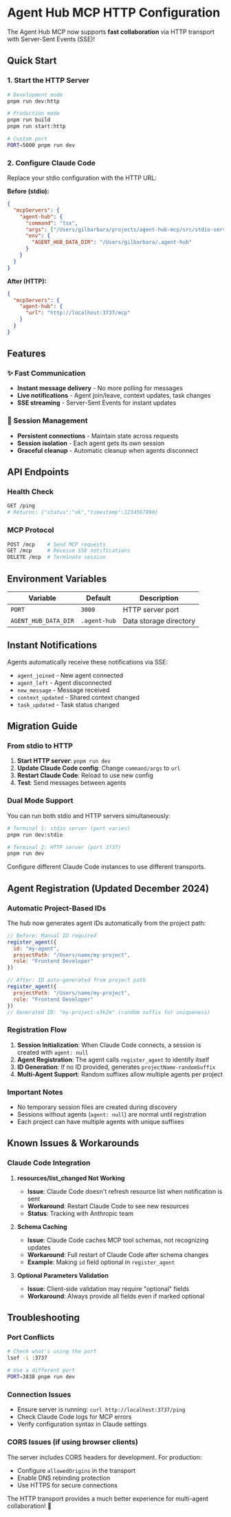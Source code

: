 # Agent Hub MCP HTTP Configuration

The Agent Hub MCP now supports **fast collaboration** via HTTP transport with Server-Sent Events (SSE)!

## Quick Start

### 1. Start the HTTP Server
```bash
# Development mode
pnpm run dev:http

# Production mode  
pnpm run build
pnpm run start:http

# Custom port
PORT=5000 pnpm run dev
```

### 2. Configure Claude Code

Replace your stdio configuration with the HTTP URL:

**Before (stdio):**
```json
{
  "mcpServers": {
    "agent-hub": {
      "command": "tsx",
      "args": ["/Users/gilbarbara/projects/agent-hub-mcp/src/stdio-server.ts"],
      "env": {
        "AGENT_HUB_DATA_DIR": "/Users/gilbarbara/.agent-hub"
      }
    }
  }
}
```

**After (HTTP):**
```json
{
  "mcpServers": {
    "agent-hub": {
      "url": "http://localhost:3737/mcp"
    }
  }
}
```

## Features

### ✨ Fast Communication
- **Instant message delivery** - No more polling for messages
- **Live notifications** - Agent join/leave, context updates, task changes  
- **SSE streaming** - Server-Sent Events for instant updates

### 🔄 Session Management
- **Persistent connections** - Maintain state across requests
- **Session isolation** - Each agent gets its own session
- **Graceful cleanup** - Automatic cleanup when agents disconnect

## API Endpoints

### Health Check
```bash
GET /ping
# Returns: {"status":"ok","timestamp":1234567890}
```

### MCP Protocol
```bash
POST /mcp    # Send MCP requests
GET /mcp     # Receive SSE notifications  
DELETE /mcp  # Terminate session
```

## Environment Variables

| Variable | Default | Description |
|----------|---------|-------------|
| `PORT` | `3000` | HTTP server port |
| `AGENT_HUB_DATA_DIR` | `.agent-hub` | Data storage directory |

## Instant Notifications

Agents automatically receive these notifications via SSE:

- `agent_joined` - New agent connected
- `agent_left` - Agent disconnected  
- `new_message` - Message received
- `context_updated` - Shared context changed
- `task_updated` - Task status changed

## Migration Guide

### From stdio to HTTP

1. **Start HTTP server**: `pnpm run dev`
2. **Update Claude Code config**: Change `command/args` to `url`
3. **Restart Claude Code**: Reload to use new config
4. **Test**: Send messages between agents

### Dual Mode Support

You can run both stdio and HTTP servers simultaneously:

```bash
# Terminal 1: stdio server (port varies)
pnpm run dev:stdio

# Terminal 2: HTTP server (port 3737)  
pnpm run dev
```

Configure different Claude Code instances to use different transports.

## Agent Registration (Updated December 2024)

### Automatic Project-Based IDs

The hub now generates agent IDs automatically from the project path:

```javascript
// Before: Manual ID required
register_agent({
  id: "my-agent",
  projectPath: "/Users/name/my-project",
  role: "Frontend Developer"
})

// After: ID auto-generated from project path
register_agent({
  projectPath: "/Users/name/my-project",
  role: "Frontend Developer"
})
// Generated ID: "my-project-x3k2m" (random suffix for uniqueness)
```

### Registration Flow

1. **Session Initialization**: When Claude Code connects, a session is created with `agent: null`
2. **Agent Registration**: The agent calls `register_agent` to identify itself
3. **ID Generation**: If no ID provided, generates `projectName-randomSuffix`
4. **Multi-Agent Support**: Random suffixes allow multiple agents per project

### Important Notes

- No temporary session files are created during discovery
- Sessions without agents (`agent: null`) are normal until registration
- Each project can have multiple agents with unique suffixes

## Known Issues & Workarounds

### Claude Code Integration

1. **resources/list_changed Not Working**
   - **Issue**: Claude Code doesn't refresh resource list when notification is sent
   - **Workaround**: Restart Claude Code to see new resources
   - **Status**: Tracking with Anthropic team

2. **Schema Caching**
   - **Issue**: Claude Code caches MCP tool schemas, not recognizing updates
   - **Workaround**: Full restart of Claude Code after schema changes
   - **Example**: Making `id` field optional in `register_agent`

3. **Optional Parameters Validation**
   - **Issue**: Client-side validation may require "optional" fields
   - **Workaround**: Always provide all fields even if marked optional

## Troubleshooting

### Port Conflicts
```bash
# Check what's using the port
lsof -i :3737

# Use a different port
PORT=3838 pnpm run dev
```

### Connection Issues
- Ensure server is running: `curl http://localhost:3737/ping`
- Check Claude Code logs for MCP errors
- Verify configuration syntax in Claude settings

### CORS Issues (if using browser clients)
The server includes CORS headers for development. For production:
- Configure `allowedOrigins` in the transport
- Enable DNS rebinding protection
- Use HTTPS for secure connections

The HTTP transport provides a much better experience for multi-agent collaboration! 🚀
